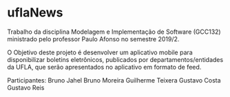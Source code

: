 # uflaNews
Trabalho da disciplina Modelagem e Implementação de Software (GCC132) ministrado pelo professor Paulo Afonso no semestre 2019/2.

O Objetivo deste projeto é desenvolver um aplicativo mobile para disponibilizar boletins eletrônicos, publicados por departamentos/entidades da UFLA, que serão apresentados no aplicativo em formato de feed.


Participantes: 
Bruno Jahel
Bruno Moreira
Guilherme Teixera
Gustavo Costa
Gustavo Reis
